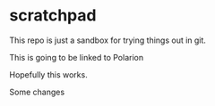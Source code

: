 # scratchpad

This repo is just a sandbox for trying things out in git.

This is going to be linked to Polarion

Hopefully this works.

Some changes
